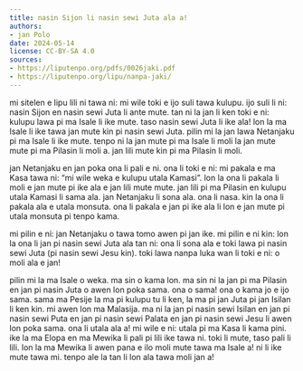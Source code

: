```yaml
---
title: nasin Sijon li nasin sewi Juta ala a!
authors:
- jan Polo
date: 2024-05-14
license: CC-BY-SA 4.0
sources:
- https://liputenpo.org/pdfs/0026jaki.pdf
- https://liputenpo.org/lipu/nanpa-jaki/
---
```


mi sitelen e lipu lili ni tawa ni: mi wile toki e ijo suli tawa kulupu. ijo suli li ni: nasin Sijon en nasin sewi Juta li ante mute. tan ni la jan li ken toki e ni: kulupu lawa pi ma Isale li ike mute. taso nasin sewi Juta li ike ala! lon la ma Isale li ike tawa jan mute kin pi nasin sewi Juta. pilin mi la jan lawa Netanjaku pi ma Isale li ike mute. tenpo ni la jan mute pi ma Isale li moli la jan mute mute pi ma Pilasin li moli a. jan lili mute kin pi ma Pilasin li moli.

jan Netanjaku en jan poka ona li pali e ni. ona li toki e ni: mi pakala e ma Kasa tawa ni: “mi wile weka e kulupu utala Kamasi”. lon la ona li pakala li moli e jan mute pi ike ala e jan lili mute mute. jan lili pi ma Pilasin en kulupu utala Kamasi li sama ala. jan Netanjaku li sona ala. ona li nasa. kin la ona li pakala ala e utala monsuta. ona li pakala e jan pi ike ala li lon e jan mute pi utala monsuta pi tenpo kama.

mi pilin e ni: jan Netanjaku o tawa tomo awen pi jan ike. mi pilin e ni kin: lon la ona li jan pi nasin sewi Juta ala tan ni: ona li sona ala e toki lawa pi nasin sewi Juta (pi nasin sewi Jesu kin). toki lawa nanpa luka wan li toki e ni: o moli ala e jan!

pilin mi la ma Isale o weka. ma sin o kama lon. ma sin ni la jan pi ma Pilasin en jan pi nasin Juta o awen lon poka sama. ona o sama! ona o kama jo e ijo sama. sama ma Pesije la ma pi kulupu tu li ken, la ma pi jan Juta pi jan Isilan li ken kin. mi awen lon ma Malasija. ma ni la jan pi nasin sewi Isilan en jan pi nasin sewi Puta en jan pi nasin sewi Palata en jan pi nasin sewi Jesu li awen lon poka sama. ona li utala ala a! mi wile e ni: utala pi ma Kasa li kama pini. ike la ma Elopa en ma Mewika li pali pi lili ike tawa ni. toki li mute, taso pali li lili. lon la ma Mewika li awen pana e ilo moli mute tawa ma Isale a! ni li ike mute tawa mi. tenpo ale la tan li lon ala tawa moli jan a!